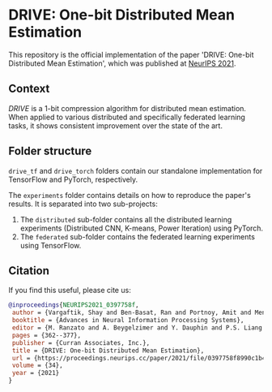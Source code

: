 # DRIVE: One-bit Distributed Mean Estimation

This repository is the official implementation of the paper 'DRIVE: One-bit Distributed Mean Estimation', which was published at [NeurIPS 2021](https://proceedings.neurips.cc/paper/2021/hash/0397758f8990c1b41b81b43ac389ab9f-Abstract.html).


## Context

*DRIVE* is a 1-bit compression algorithm for distributed mean estimation. When applied to various distributed and specifically federated learning tasks, it shows consistent improvement over the state of the art.

## Folder structure 

`drive_tf` and `drive_torch` folders contain our standalone implementation for TensorFlow and PyTorch, respectively.

The `experiments` folder contains details on how to reproduce the paper's results. It is separated into two sub-projects: 
1) The `distributed` sub-folder contains all the distributed learning experiments (Distributed CNN, K-means, Power Iteration) using PyTorch. 
2) The `federated` sub-folder contains the federated learning experiments using TensorFlow.  

## Citation

If you find this useful, please cite us:

```bibtex
@inproceedings{NEURIPS2021_0397758f,
 author = {Vargaftik, Shay and Ben-Basat, Ran and Portnoy, Amit and Mendelson, Gal and Ben-Itzhak, Yaniv and Mitzenmacher, Michael},
 booktitle = {Advances in Neural Information Processing Systems},
 editor = {M. Ranzato and A. Beygelzimer and Y. Dauphin and P.S. Liang and J. Wortman Vaughan},
 pages = {362--377},
 publisher = {Curran Associates, Inc.},
 title = {DRIVE: One-bit Distributed Mean Estimation},
 url = {https://proceedings.neurips.cc/paper/2021/file/0397758f8990c1b41b81b43ac389ab9f-Paper.pdf},
 volume = {34},
 year = {2021}
}
```
